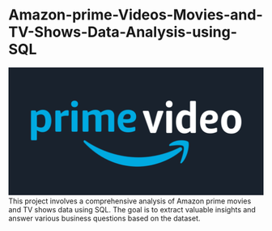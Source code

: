 # Amazon-prime-Videos-Movies-and-TV-Shows-Data-Analysis-using-SQL
  ![Prime video](https://github.com/rohansingh2609/Amazon-prime-Movies-and-TV-Shows-Data-Analysis-using-SQL/blob/main/logo.png)
This project involves a comprehensive analysis of Amazon prime movies and TV shows data using SQL. The goal is to extract valuable insights and answer various business questions based on the dataset.
 
